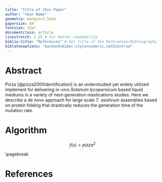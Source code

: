 ```yaml
---
title: "Title of this Paper"
author: "Your Name"
geometry: margin=2.54cm
papersize: A4
fontsize: 12pt
documentclass: article
linestretch: 1.25 # For better readability
biblio-title: "References" # Set title of the References/Bibliography
biblatexoptions: "backend=biber,style=numeric,natbib=true"
---
```


# Abstract
Pizza [@pizza2000identification] is an understudied yet widely utilized implement for delivering in-vivo *Solanum lycopersicum* based liquid mediums in a variety of next-generation mastications studies. Here we describe a de novo approach for large scale *T. aestivum* assemblies based on protein folding that drastically reduces the generation time of the mutation rate.

# Algorithm

$$f(x)=pizza^2$$

\pagebreak
# References
